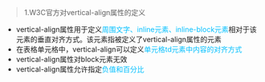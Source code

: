 >1.W3C官方对vertical-align属性的定义
- vertical-align属性用于定义<span style="color:deepskyblue">周围文字、inline元素、inline-block元素</span>相对于该元素的垂直对齐方式。该元素指被定义了vertical-align属性的元素
- 在表格单元格中，vertical-align可以定义<span style="color:deepskyblue">单元格td元素中内容的对齐方式</span>
- vertical-align属性对block元素无效
- vertical-align属性允许指定<span style="color:deepskyblue">负值和百分比</span>